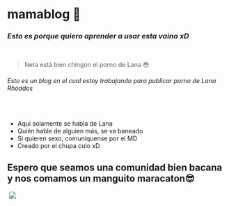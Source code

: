 # mamablog 🤠
### *Esto es porque quiero aprender a usar esta vaina xD*
​
> Neta está bien chingon el porno de Lana 😳
​
###### Esto es un blog en el cual estoy trabajando para publicar porno de Lana Rhoades
​
- Aquí solamente se habla de Lana
- Quién hable de alguien más, se va baneado
- Si quieren sexo, comuniquense por el MD
- Creado por el chupa culo xD
​
## Espero que seamos una comunidad bien bacana y nos comamos un manguito maracaton😎
​
[![](https://miamidiario.com/wp-content/uploads/Lana-Rhoades-1.jpg)](http://https://miamidiario.com/wp-content/uploads/Lana-Rhoades-1.jpg)


